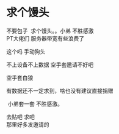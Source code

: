 # 求个馒头


不要包子&nbsp;&nbsp;求个馒头。。小弟 不胜感激<br />
PT大佬们 服务器带宽有些浪费了<br />
<img src="static/image/smiley/default/cry.gif" smilieid="4" border="0" alt="" /> 

这个吗 手动狗头

不上设备不上数据 空手套邀请不好吧

空手套白狼

有数据还不一定求到，啥也没有建议直接捐赠

<img src="static/image/smiley/default/cry.gif" smilieid="4" border="0" alt="" /> 小弟套一套 不胜感激。

去贴吧 求吧<br />
那里好多发邀请的<img id="aimg_JN1Z6" onclick="zoom(this, this.src, 0, 0, 0)" class="zoom" src="https://cdn.jsdelivr.net/gh/hishis/forum-master/public/images/patch.gif" onmouseover="img_onmouseoverfunc(this)" onload="thumbImg(this)" border="0" alt="" />
